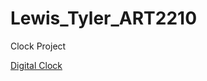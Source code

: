 # Lewis_Tyler_ART2210

Clock Project

[Digital Clock](https://talewis98.github.io/Lewis_Tyler_ART2210/Lewis_Tyler_ART2210/digtialClock/index.html)